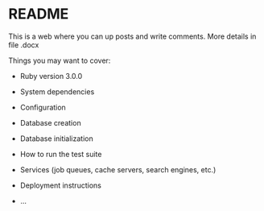 # README

This is a web where you can up posts and write comments. More details in file .docx

Things you may want to cover:

* Ruby version 3.0.0

* System dependencies

* Configuration

* Database creation

* Database initialization

* How to run the test suite

* Services (job queues, cache servers, search engines, etc.)

* Deployment instructions

* ...
